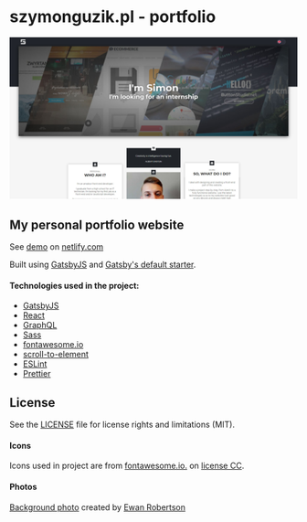 # szymonguzik.pl - portfolio

![szymonguzik.pl](static/ogimage.jpg)

## My personal portfolio website

See [demo](https://szymonguzik.pl/) on [netlify.com](https://netlify.com)

Built using [GatsbyJS](https://github.com/Ghornon/gulp-automation) and [Gatsby's default starter](https://www.gatsbyjs.org/docs/gatsby-starters/).

#### Technologies used in the project:

-   [GatsbyJS](https://www.gatsbyjs.org/)
-   [React](https://reactjs.org/)
-   [GraphQL](https://graphql.org/)
-   [Sass](https://sass-lang.com/)
-   [fontawesome.io](http://fontawesome.io/)
-   [scroll-to-element](https://www.npmjs.com/package/scroll-to-element/)
-   [ESLint](https://eslint.org/)
-   [Prettier](https://prettier.io/)

## License

See the [LICENSE](LICENSE) file for license rights and limitations (MIT).

#### Icons

Icons used in project are from [fontawesome.io.](http://fontawesome.io) on [license CC](https://creativecommons.org/licenses/by/4.0/).

#### Photos

[Background photo](https://unsplash.com/photos/fDsCIIGdw9g) created by [
Ewan Robertson](https://unsplash.com/@ewan121)
